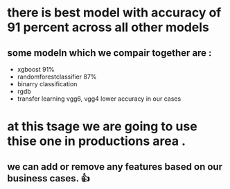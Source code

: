 # there is best model with accuracy of 91 percent across all other models
 ## some modeln which we compair together are :
  * xgboost 91%
  * randomforestclassifier 87%
  * binarry classification
  * rgdb
  * transfer learning vgg6, vgg4 lower accuracy in our cases
    

# at this tsage we are going to use thise one in productions area . 


## we can add  or remove any features based on our business cases. 👍
    

